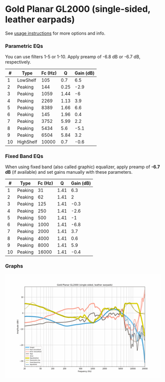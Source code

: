 # Gold Planar GL2000 (single-sided, leather earpads)
See [usage instructions](https://github.com/jaakkopasanen/AutoEq#usage) for more options and info.

### Parametric EQs
You can use filters 1-5 or 1-10. Apply preamp of -6.8 dB or -6.7 dB, respectively.

|   # | Type      |   Fc (Hz) |    Q |   Gain (dB) |
|-----|-----------|-----------|------|-------------|
|   1 | LowShelf  |       105 | 0.7  |         6.5 |
|   2 | Peaking   |       144 | 0.25 |        -2.9 |
|   3 | Peaking   |      1059 | 1.44 |        -6   |
|   4 | Peaking   |      2269 | 1.13 |         3.9 |
|   5 | Peaking   |      8389 | 1.66 |         6.6 |
|   6 | Peaking   |       145 | 1.96 |         0.4 |
|   7 | Peaking   |      3752 | 5.99 |         2.2 |
|   8 | Peaking   |      5434 | 5.6  |        -5.1 |
|   9 | Peaking   |      6504 | 5.84 |         3.2 |
|  10 | HighShelf |     10000 | 0.7  |        -0.6 |

### Fixed Band EQs
When using fixed band (also called graphic) equalizer, apply preamp of **-6.7 dB** (if available) and set gains manually with these parameters.

|   # | Type    |   Fc (Hz) |    Q |   Gain (dB) |
|-----|---------|-----------|------|-------------|
|   1 | Peaking |        31 | 1.41 |         6.3 |
|   2 | Peaking |        62 | 1.41 |         2   |
|   3 | Peaking |       125 | 1.41 |        -0.3 |
|   4 | Peaking |       250 | 1.41 |        -2.6 |
|   5 | Peaking |       500 | 1.41 |        -1   |
|   6 | Peaking |      1000 | 1.41 |        -6.8 |
|   7 | Peaking |      2000 | 1.41 |         3.7 |
|   8 | Peaking |      4000 | 1.41 |         0.6 |
|   9 | Peaking |      8000 | 1.41 |         5.9 |
|  10 | Peaking |     16000 | 1.41 |        -0.4 |

### Graphs
![](./Gold%20Planar%20GL2000%20(single-sided,%20leather%20earpads).png)
